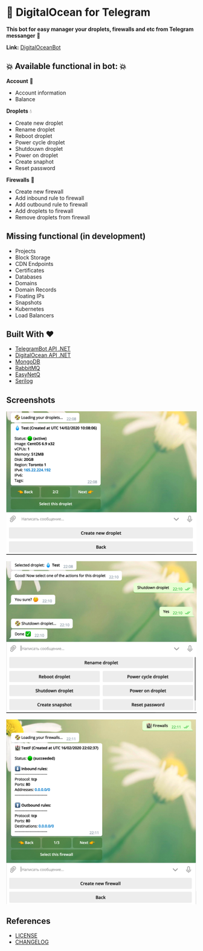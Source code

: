 # :ocean: DigitalOcean for Telegram
**This bot for easy manager your droplets, firewalls and etc from Telegram messanger** :star2:

**Link:** [DigitalOceanBot](https://t.me/DigitalOceanDropletBot)

## :boom: Available functional in bot: :boom:
**Account** :ocean:
+ Account information
+ Balance

**Droplets** :droplet:
+ Create new droplet
+ Rename droplet
+ Reboot droplet
+ Power cycle droplet
+ Shutdouwn droplet
+ Power on droplet
+ Create snaphot
+ Reset password

**Firewalls** :european_castle:
+ Create new firewall
+ Add inbound rule to firewall
+ Add outbound rule to firewall
+ Add droplets to firewall
+ Remove droplets from firewall

## Missing functional (in development)
+ Projects
+ Block Storage
+ CDN Endpoints
+ Certificates
+ Databases
+ Domains
+ Domain Records
+ Floating IPs
+ Snapshots
+ Kubernetes
+ Load Balancers

## Built With :heart:
+ [TelegramBot API .NET](https://github.com/TelegramBots/Telegram.Bot)
+ [DigitalOcean API .NET](https://github.com/trmcnvn/DigitalOcean.API)
+ [MongoDB](https://github.com/mongodb/mongo)
+ [RabbitMQ](https://github.com/rabbitmq/rabbitmq-server)
+ [EasyNetQ](https://github.com/EasyNetQ/EasyNetQ)
+ [Serilog](https://github.com/serilog/serilog)

## Screenshots
![](screenshots/1.png)

![](screenshots/2.png)

![](screenshots/3.png)

## References
+ [LICENSE](LICENSE.MD)
+ [CHANGELOG](CHANGELOG.MD)
